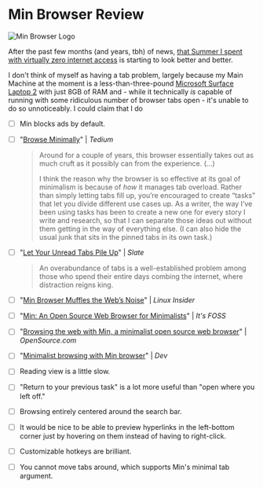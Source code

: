 # Min Browser Review

![Min Browser Logo](https://i.snap.as/YfNSLJR.png)

After the past few months \(and years, tbh\) of news, [that Summer I spent with virtually zero internet access](https://bilge.world/bad-connection-insights) is starting to look better and better.

I don't think of myself as having a tab problem, largely because my Main Machine at the moment is a less-than-three-pound [Microsoft Surface Laptop 2](https://bilge.world/microsoft-surface-laptop-2-review) with just 8GB of RAM and - while it technically _is_ capable of running with some ridiculous number of browser tabs open - it's unable to do so unnoticeably. I could claim that I do

* [ ] Min blocks ads by default.
* [ ] "[Browse Minimally](https://tedium.co/2020/05/12/minimal-web-browser-argument/)" \| _Tedium_

  > Around for a couple of years, this browser essentially takes out as much cruft as it possibly can from the experience. \(...\)
  >
  > I think the reason why the browser is so effective at its goal of minimalism is because of _how_ it manages tab overload. Rather than simply letting tabs fill up, you’re encouraged to create “tasks” that let you divide different use cases up. As a writer, the way I’ve been using tasks has been to create a new one for every story I write and research, so that I can separate those ideas out without them getting in the way of everything else. \(I can also hide the usual junk that sits in the pinned tabs in its own task.\)

* [ ] "[Let Your Unread Tabs Pile Up](https://slate.com/technology/2018/09/browser-tab-mangement-strategy-plugins.html)" \| _Slate_

  > An overabundance of tabs is a well-established problem among those who spend their entire days combing the internet, where distraction reigns king.

* [ ] "[Min Browser Muffles the Web’s Noise](https://linuxinsider.com/story/Min-Browser-Muffles-the-Webs-Noise-84212.html)" \| _Linux Insider_
* [ ] "[Min: An Open Source Web Browser for Minimalists](https://itsfoss.com/min-an-open-source-web-browser-for-minimalists/)" \| _It's FOSS_
* [ ] "[Browsing the web with Min, a minimalist open source web browser](https://opensource.com/article/18/10/min-web-browser)" \| _OpenSource.com_
* [ ] "[Minimalist browsing with Min browser](https://dev.to/wangonya/minimalist-browsing-with-min-browser-1p0c)" \| _Dev_
* [ ] Reading view is a little slow.
* [ ] "Return to your previous task" is a lot more useful than "open where you left off."
* [ ] Browsing entirely centered around the search bar.
* [ ] It would be nice to be able to preview hyperlinks in the left-bottom corner just by hovering on them instead of having to right-click.
* [ ] Customizable hotkeys are brilliant.
* [ ] You cannot move tabs around, which supports Min's minimal tab argument.

